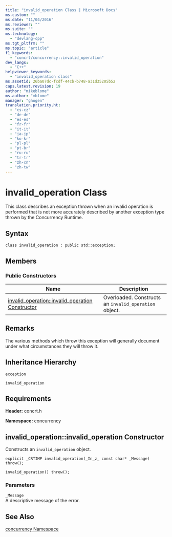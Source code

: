```yaml
---
title: "invalid_operation Class | Microsoft Docs"
ms.custom: ""
ms.date: "11/04/2016"
ms.reviewer: ""
ms.suite: ""
ms.technology: 
  - "devlang-cpp"
ms.tgt_pltfrm: ""
ms.topic: "article"
f1_keywords: 
  - "concrt/concurrency::invalid_operation"
dev_langs: 
  - "C++"
helpviewer_keywords: 
  - "invalid_operation class"
ms.assetid: 26ba07dc-fcdf-44cb-b748-a31d35205b52
caps.latest.revision: 19
author: "mikeblome"
ms.author: "mblome"
manager: "ghogen"
translation.priority.ht: 
  - "cs-cz"
  - "de-de"
  - "es-es"
  - "fr-fr"
  - "it-it"
  - "ja-jp"
  - "ko-kr"
  - "pl-pl"
  - "pt-br"
  - "ru-ru"
  - "tr-tr"
  - "zh-cn"
  - "zh-tw"
---
```

# invalid_operation Class
This class describes an exception thrown when an invalid operation is performed that is not more accurately described by another exception type thrown by the Concurrency Runtime.  
  
## Syntax  
  
```
class invalid_operation : public std::exception;
```  
  
## Members  
  
### Public Constructors  
  
|Name|Description|  
|----------|-----------------|  
|[invalid_operation::invalid_operation Constructor](#ctor)|Overloaded. Constructs an `invalid_operation` object.|  
  
## Remarks  
 The various methods which throw this exception will generally document under what circumstances they will throw it.  
  
## Inheritance Hierarchy  
 `exception`  
  
 `invalid_operation`  
  
## Requirements  
 **Header:** concrt.h  
  
 **Namespace:** concurrency  
  
##  <a name="ctor"></a>  invalid_operation::invalid_operation Constructor  
 Constructs an `invalid_operation` object.  
  
```
explicit _CRTIMP invalid_operation(_In_z_ const char* _Message) throw();

invalid_operation() throw();
```  
  
### Parameters  
 `_Message`  
 A descriptive message of the error.  
  
## See Also  
 [concurrency Namespace](concurrency-namespace.md)
